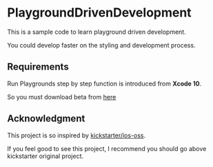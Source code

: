 # PlaygroundDrivenDevelopment
This is a sample code to learn playground driven development.

You could develop faster on the styling and development process.

## Requirements
Run Playgrounds step by step function is introduced from **Xcode 10**.

So you must download beta from [here](https://developer.apple.com/download/)

## Acknowledgment
This project is so inspired by [kickstarter/ios-oss](https://github.com/kickstarter/ios-oss).

If you feel good to see this project, I recommend you should go above kickstarter original project.
